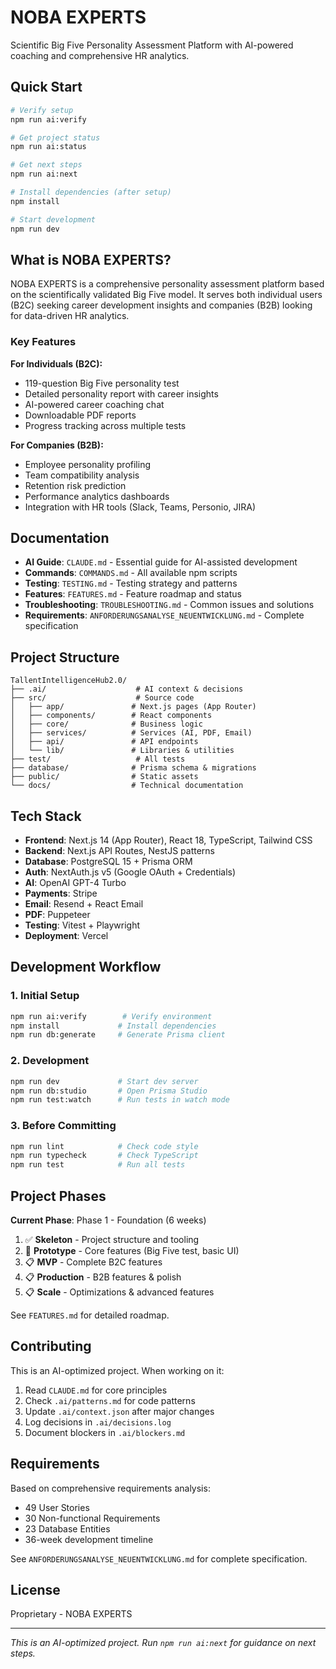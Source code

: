 # NOBA EXPERTS

Scientific Big Five Personality Assessment Platform with AI-powered coaching and comprehensive HR analytics.

## Quick Start

```bash
# Verify setup
npm run ai:verify

# Get project status
npm run ai:status

# Get next steps
npm run ai:next

# Install dependencies (after setup)
npm install

# Start development
npm run dev
```

## What is NOBA EXPERTS?

NOBA EXPERTS is a comprehensive personality assessment platform based on the scientifically validated Big Five model. It serves both individual users (B2C) seeking career development insights and companies (B2B) looking for data-driven HR analytics.

### Key Features

**For Individuals (B2C):**
- 119-question Big Five personality test
- Detailed personality report with career insights
- AI-powered career coaching chat
- Downloadable PDF reports
- Progress tracking across multiple tests

**For Companies (B2B):**
- Employee personality profiling
- Team compatibility analysis
- Retention risk prediction
- Performance analytics dashboards
- Integration with HR tools (Slack, Teams, Personio, JIRA)

## Documentation

- **AI Guide**: `CLAUDE.md` - Essential guide for AI-assisted development
- **Commands**: `COMMANDS.md` - All available npm scripts
- **Testing**: `TESTING.md` - Testing strategy and patterns
- **Features**: `FEATURES.md` - Feature roadmap and status
- **Troubleshooting**: `TROUBLESHOOTING.md` - Common issues and solutions
- **Requirements**: `ANFORDERUNGSANALYSE_NEUENTWICKLUNG.md` - Complete specification

## Project Structure

```
TallentIntelligenceHub2.0/
├── .ai/                    # AI context & decisions
├── src/                    # Source code
│   ├── app/               # Next.js pages (App Router)
│   ├── components/        # React components
│   ├── core/              # Business logic
│   ├── services/          # Services (AI, PDF, Email)
│   ├── api/               # API endpoints
│   └── lib/               # Libraries & utilities
├── test/                   # All tests
├── database/              # Prisma schema & migrations
├── public/                # Static assets
└── docs/                  # Technical documentation
```

## Tech Stack

- **Frontend**: Next.js 14 (App Router), React 18, TypeScript, Tailwind CSS
- **Backend**: Next.js API Routes, NestJS patterns
- **Database**: PostgreSQL 15 + Prisma ORM
- **Auth**: NextAuth.js v5 (Google OAuth + Credentials)
- **AI**: OpenAI GPT-4 Turbo
- **Payments**: Stripe
- **Email**: Resend + React Email
- **PDF**: Puppeteer
- **Testing**: Vitest + Playwright
- **Deployment**: Vercel

## Development Workflow

### 1. Initial Setup
```bash
npm run ai:verify        # Verify environment
npm install             # Install dependencies
npm run db:generate     # Generate Prisma client
```

### 2. Development
```bash
npm run dev             # Start dev server
npm run db:studio       # Open Prisma Studio
npm run test:watch      # Run tests in watch mode
```

### 3. Before Committing
```bash
npm run lint            # Check code style
npm run typecheck       # Check TypeScript
npm run test            # Run all tests
```

## Project Phases

**Current Phase**: Phase 1 - Foundation (6 weeks)

1. ✅ **Skeleton** - Project structure and tooling
2. 🚧 **Prototype** - Core features (Big Five test, basic UI)
3. 📋 **MVP** - Complete B2C features
4. 📋 **Production** - B2B features & polish
5. 📋 **Scale** - Optimizations & advanced features

See `FEATURES.md` for detailed roadmap.

## Contributing

This is an AI-optimized project. When working on it:

1. Read `CLAUDE.md` for core principles
2. Check `.ai/patterns.md` for code patterns
3. Update `.ai/context.json` after major changes
4. Log decisions in `.ai/decisions.log`
5. Document blockers in `.ai/blockers.md`

## Requirements

Based on comprehensive requirements analysis:
- 49 User Stories
- 30 Non-functional Requirements
- 23 Database Entities
- 36-week development timeline

See `ANFORDERUNGSANALYSE_NEUENTWICKLUNG.md` for complete specification.

## License

Proprietary - NOBA EXPERTS

---

*This is an AI-optimized project. Run `npm run ai:next` for guidance on next steps.*
